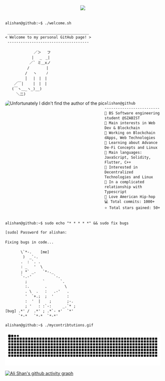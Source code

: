 <div align="center" style="overflow: hidden;">
  <br />
  <img src="https://profile-counter.glitch.me/al3sha9/count.svg?"  />
  <br />
</div>
<!-- a normal html comment -->


```console

alishan@github:~$ ./welcome.sh

```

```
 _____________________________________
< Welcome to my personal GitHub page! >
 -------------------------------------

             ／＞　 フ
            | 　_　_| 
           ／` ミ＿xノ 
          /　　　　 |
         /　 ヽ　　 ﾉ
         │　 |　|　|
    ／￣|　　 |　|　|
   (￣ヽ＿_ヽ_)__)
     ＼二)
```

<div align="center">
  <img align="left" src="https://i.ibb.co/Cz9JPXn/anime-hacking-min.gif" alt="Unfortunately I didn't find the author of the pic" height="228.062px" style="border-radius: 10px;" /> 
</div>


```
alishan@github
-------------------------
🏫 BS Software engineering student @SZABIST
🔎 Main interests in Web Dev & Blockchain
🔭 Working on Blockchain dApps, Web Technologies
🌱 Learning about Advance De-Fi Concepts and Linux
🌟 Main languages: JavaScript, Solidity, Flutter, C++
🚩 Interested in Decentralized Technologies and Linux
💖 In a complicated relationship with Typescript
🎵 Love American Hip-hop
💻 Total commits: 1000+
⭐ Total stars gained: 50+
```




```console

alishan@github:~$ sudo echo "* * * * *" && sudo fix bugs

```

```
[sudo] Password for alishan:

Fixing bugs in code...
                              
       \`*-.    [me]              
        )  _`-.                 
       .  : `. .                
       : _   '  \               
       ; *` _.   `*-._          
       `-.-'          `-.       
         ;       `       `.     
         :.       .        \    
         . \  .   :   .-'   .   
         '  `+.;  ;  '      :   
         :  '  |    ;       ;-. 
         ; '   : :`-:     _.`* ;
[bug] .*' /  .*' ; .*`- +'  `*' 
      `*-*   `*-*  `*-*'
```

```console
alishan@github:~$ ./mycontribtutions.gif

```
<div align="center">
  <img src="https://raw.githubusercontent.com/al3sha9/al3sha9/70d918f4690f5afc67120ab23d6701ed78f47231/github-contribution-grid-snake-dark.svg"/>
</div>


  [![Ali Shan's github activity graph](https://github-readme-activity-graph.vercel.app/graph?username=al3sha9&bg_color=000000&color=4e9e4c&line=569e4c&point=403d3d&area=true&hide_border=true)](https://github.com/ashutosh00710/github-readme-activity-graph)

